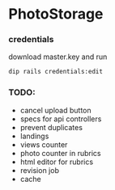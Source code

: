 # PhotoStorage

### credentials

download master.key and run 

```bash
dip rails credentials:edit
``` 

### TODO:
* cancel upload button
* specs for api controllers
* prevent duplicates
* landings
* views counter
* photo counter in rubrics
* html editor for rubrics
* revision job
* cache
